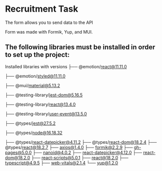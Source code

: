 # Recruitment Task

The form allows you to send data to the API

Form was made with Formik, Yup, and MUI.


## The following libraries must be installed in order to set up the project:
Installed libraries with versions
├── @emotion/react@11.11.0

├── @emotion/styled@11.11.0

├── @mui/material@5.13.2

├── @testing-library/jest-dom@5.16.5

├── @testing-library/react@13.4.0

├── @testing-library/user-event@13.5.0

├── @types/jest@27.5.2

├── @types/node@16.18.32

├── @types/react-datepicker@4.11.2
├── @types/react-dom@18.2.4
├── @types/react@18.2.7
├── axios@1.4.0
├── formik@2.2.9
├── gh-pages@5.0.0
├── nanoid@4.0.2
├── react-datepicker@4.12.0
├── react-dom@18.2.0
├── react-scripts@5.0.1
├── react@18.2.0
├── typescript@4.9.5
├── web-vitals@2.1.4
└── yup@1.2.0
